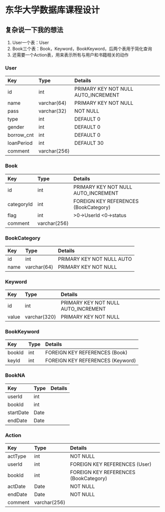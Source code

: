 # 东华大学数据库课程设计

## 复杂说一下我的想法
1. User一个表：User
2. Book三个表：Book，Keyword，BookKeyword，后两个表用于简化查询
3. 还需要一个Action表，用来表示所有与用户和书籍相关的动作

### User
| Key        | Type         | Details                             |
|:-----------|:-------------|:------------------------------------|
| id         | int          | PRIMARY KEY NOT NULL AUTO_INCREMENT |
| name       | varchar(64)  | PRIMARY KEY NOT NULL                |
| pass       | varchar(32)  | NOT NULL                            |
| type       | int          | DEFAULT 0                           |
| gender     | int          | DEFAULT 0                           |
| borrow_cnt | int          | DEFAULT 0                           |
| loanPeriod | int          | DEFAULT 30                          |
| comment    | varchar(256) |                                     |
### Book
| Key        | Type         | Details                               |
|:-----------|:-------------|:--------------------------------------|
| id         | int          | PRIMARY KEY NOT NULL AUTO_INCREMENT   |
| categoryId | int          | FOREIGN KEY REFERENCES (BookCategory) |
| flag       | int          | \>0->UserId <0->status                |
| comment    | varchar(256) |                                       |
### BookCategory
| Key   | Type         | Details                   |
|:------|:-------------|:--------------------------|
| id    | int          | PRIMARY KEY NOT NULL AUTO |
| name  | varchar(64)  | PRIMARY KEY NOT NULL      |

### Keyword
| Key   | Type         | Details                             |
|:------|:-------------|:------------------------------------|
| id    | int          | PRIMARY KEY NOT NULL AUTO_INCREMENT |
| value | varchar(320) | PRIMARY KEY NOT NULL                |
### BookKeyword
| Key    | Type | Details                          |
|:-------|:-----|:---------------------------------|
| bookId | int  | FOREIGN KEY REFERENCES (Book)    |
| keyId  | int  | FOREIGN KEY REFERENCES (Keyword) |
### BookNA
| Key         | Type | Details |
|:------------|:-----|:--------|
| userId      | int  |         |
| bookId      | int  |         |
| startDate   | Date |         |
| endDate     | Date |         |
### Action
| Key     | Type         | Details                               |
|:--------|:-------------|:--------------------------------------|
| actType | int          | NOT NULL                              |
| userId  | int          | FOREIGN KEY REFERENCES (User)         |
| bookId  | int          | FOREIGN KEY REFERENCES (BookCategory) |
| actDate | Date         | NOT NULL                              |
| endDate | Date         | NOT NULL                              |
| comment | varchar(256) |                                       |